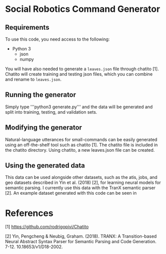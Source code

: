 # Social Robotics Command Generator

## Requirements
To use this code, you need access to the following:
   - Python 3
      - json
      - numpy

You will have also needed to generate a ```leaves.json``` file through chatito [1]. Chatito will create training and testing json files, which you can combine and rename to ```leaves.json```. 

## Running the generator
Simply type '''python3 generate.py''' and the data will be generated and split into training, testing, and validation sets.

## Modifying the generator
Natural-language utterances for small-commands can be easily generated using an off-the-shelf tool such as chatito [1]. The chatito file is included in the chatito directory. Using chatito, a new leaves.json file can be created.

## Using the generated data
This data can be used alongside other datasets, such as the atis, jobs, and geo datasets described in Yin et al. (2018) [2], for learning neural models for semantic parsing. I currently use this data with the TranX semantic parser [2]. An example dataset generated with this code can be seen in 

# References
[1] https://github.com/rodrigopivi/Chatito

[2] Yin, Pengcheng & Neubig, Graham. (2018). TRANX: A Transition-based Neural Abstract Syntax Parser for Semantic Parsing and Code Generation. 7-12. 10.18653/v1/D18-2002. 
